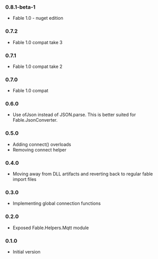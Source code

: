 ### 0.8.1-beta-1

* Fable 1.0 - nuget edition 

### 0.7.2

* Fable 1.0 compat take 3

### 0.7.1

* Fable 1.0 compat take 2

### 0.7.0

* Fable 1.0 compat

### 0.6.0

* Use ofJson instead of JSON.parse. This is better suited for Fable.JsonConverter.

### 0.5.0

* Adding connect() overloads
* Removing connect helper

### 0.4.0

* Moving away from DLL artifacts and reverting back to regular fable import files

### 0.3.0

* Implementing global connection functions

### 0.2.0

* Exposed Fable.Helpers.Mqtt module

### 0.1.0

* Initial version
